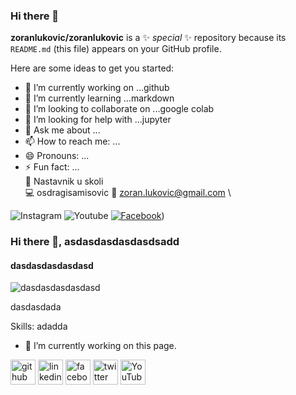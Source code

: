 ### Hi there 👋


**zoranlukovic/zoranlukovic** is a ✨ _special_ ✨ repository because its `README.md` (this file) appears on your GitHub profile.

Here are some ideas to get you started:

- 🔭 I’m currently working on ...github
- 🌱 I’m currently learning ...markdown
- 👯 I’m looking to collaborate on ...google colab
- 🤔 I’m looking for help with ...jupyter
- 💬 Ask me about ...
- 📫 How to reach me: ...
- 😄 Pronouns: ...
- ⚡ Fun fact: ... \
:office: Nastavnik u skoli \
:computer: osdragisamisovic
:email: zoran.lukovic@gmail.com \

![Instagram](https://user-images.githubusercontent.com/96352499/217493357-24fc0189-6cd2-4b96-a2da-801a9cf00c14.png)
![Youtube](https://user-images.githubusercontent.com/96352499/217493380-4971a232-8e41-4ca6-bf62-28ac36b79a76.png)
[![Facebook](https://user-images.githubusercontent.com/96352499/217493406-0434b2ad-7e9c-4b2b-9fb1-7ca393096e0d.png)](https://www.facebook.com/zoran.lukovic.71/))

### Hi there 👋, asdasdasdasdasdsadd
#### dasdasdasdasdasd
![dasdasdasdasdasd](https://artursadadadadsmirnovs.github.io/github-profile-readme-generator/images/banner.png)

dasdasdada

Skills: adadda

- 🔭 I’m currently working on this page. 


[<img src='https://cdn.jsdelivr.net/npm/simple-icons@3.0.1/icons/github.svg' alt='github' height='40'>](https://github.com/dadad)  [<img src='https://cdn.jsdelivr.net/npm/simple-icons@3.0.1/icons/linkedin.svg' alt='linkedin' height='40'>](https://www.linkedin.com/in/adasdad/)  [<img src='https://cdn.jsdelivr.net/npm/simple-icons@3.0.1/icons/facebook.svg' alt='facebook' height='40'>](https://www.facebook.com/dadad)  [<img src='https://cdn.jsdelivr.net/npm/simple-icons@3.0.1/icons/twitter.svg' alt='twitter' height='40'>](https://twitter.com/adadad)  [<img src='https://cdn.jsdelivr.net/npm/simple-icons@3.0.1/icons/youtube.svg' alt='YouTube' height='40'>](https://www.youtube.com/channel/adada)  


